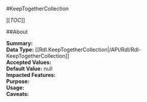 #KeepTogetherCollection

[[_TOC_]]

##About

**Summary:**   
**Data Type:** [[Rdl.KeepTogetherCollection|/API/Rdl/Rdl-KeepTogetherCollection]]  
**Accepted Values:**   
**Default Value:** null  
**Impacted Features:**   
**Purpose:**   
**Usage:**   
**Caveats:**   

